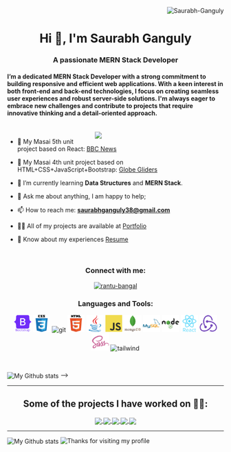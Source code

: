 <p align="right">
  <img src="https://komarev.com/ghpvc/?username=RantuBangal&label=Profile%20views&color=0e75b6&style=flat" alt="Saurabh-Ganguly"/>
</p>

<h1 align="center">Hi 👋, I'm Saurabh Ganguly</h1>
<h3 align="center">A passionate MERN Stack Developer</h3>

#### I’m a dedicated MERN Stack Developer with a strong commitment to building responsive and efficient web applications. With a keen interest in both front-end and back-end technologies, I focus on creating seamless user experiences and robust server-side solutions. I'm always eager to embrace new challenges and contribute to projects that require innovative thinking and a detail-oriented approach.

<br/>
<img align="right" width="300" src="https://miro.medium.com/v2/resize:fit:1400/0*NgUtI3tYLhuq5Vy0.gif" >

- 🔭 My Masai 5th unit project based on React: [BBC News](https://bbc-news-zeta.vercel.app/)
- 🔭 My Masai 4th unit project based on HTML+CSS+JavaScript+Bootstrap: [Globe Gliders](https://team-kushal-koder.vercel.app/)
  
- 🌱 I’m currently learning **Data Structures** and **MERN Stack**.
- 💬 Ask me about anything, I am happy to help;
- 📫 How to reach me: **saurabhganguly38@gmail.com**
- 👨‍💻 All of my projects are available at [Portfolio](https://Saurabh8657.github.io/)
- 📄 Know about my experiences [Resume](https://drive.google.com/file/d/1rVcMj41atT8o1ij-wHxoK9Xlc8EDiR0Y/view?usp=sharing)

<br/>
<h3 align="center">Connect with me:</h3>
<p align="center">
  <a href="www.linkedin.com/in/saurabh-ganguly038" target="_blank">
    <img src="https://raw.githubusercontent.com/rahuldkjain/github-profile-readme-generator/master/src/images/icons/Social/linked-in-alt.svg" alt="rantu-bangal" height="30" width="40" />
  </a>
</p>

<h3 align="center">Languages and Tools:</h3>
<p align="center">
  <img src="https://raw.githubusercontent.com/devicons/devicon/master/icons/bootstrap/bootstrap-plain-wordmark.svg" alt="bootstrap" width="40" height="40"/>
  <img src="https://raw.githubusercontent.com/devicons/devicon/master/icons/css3/css3-original-wordmark.svg" alt="css3" width="40" height="40"/>
  <img src="https://www.vectorlogo.zone/logos/git-scm/git-scm-icon.svg" alt="git" width="40" height="40"/>
  <img src="https://raw.githubusercontent.com/devicons/devicon/master/icons/html5/html5-original-wordmark.svg" alt="html5" width="40" height="40"/>
  <img src="https://raw.githubusercontent.com/devicons/devicon/master/icons/java/java-original.svg" alt="java" width="40" height="40"/>
  <img src="https://raw.githubusercontent.com/devicons/devicon/master/icons/javascript/javascript-original.svg" alt="javascript" width="40" height="40"/>
  <img src="https://raw.githubusercontent.com/devicons/devicon/master/icons/mongodb/mongodb-original-wordmark.svg" alt="mongodb" width="40" height="40"/>
  <img src="https://raw.githubusercontent.com/devicons/devicon/master/icons/mysql/mysql-original-wordmark.svg" alt="mysql" width="40" height="40"/>
  <img src="https://raw.githubusercontent.com/devicons/devicon/master/icons/nodejs/nodejs-original-wordmark.svg" alt="nodejs" width="40" height="40"/>
  <img src="https://raw.githubusercontent.com/devicons/devicon/master/icons/react/react-original-wordmark.svg" alt="react" width="40" height="40"/>
  <img src="https://raw.githubusercontent.com/devicons/devicon/master/icons/redux/redux-original.svg" alt="redux" width="40" height="40"/>
  <img src="https://raw.githubusercontent.com/devicons/devicon/master/icons/sass/sass-original.svg" alt="sass" width="40" height="40"/> 
  <img src="https://www.vectorlogo.zone/logos/tailwindcss/tailwindcss-icon.svg" alt="tailwind" width="40" height="40"/>
</p>
<br/>




 <img alt="My Github stats" align="center" border-radius="40px" width="800px" height="200px" src="https://github-readme-stats.vercel.app/api?username=Saurabh8657&count_private=true&show_icons=true&hide_border=true&theme=react" href="https://github.com/chiraag-kakar"/> -->


---


<h2 align="center">Some of the projects I have worked on 👨‍💻:</h2>


<center>
<a href="https://github.com/Saurabh8657/Saurav_Boat">
  <img align="center" src="https://github-readme-stats.vercel.app/api/pin/?username=saurabh8657&repo=Saurav_Boat&theme=ayu-mirage&layout=compact" />
</a>
<a href="https://github.com/Saurabh8657/BBC-News">
  <img align="center" src="https://github-readme-stats.vercel.app/api/pin/?username=saurabh8657&repo=BBC-News&theme=ayu-mirage&layout=compact" />
</a>
<a href="https://github.com/Saurabh8657/Team_kushal_koder">
  <img align="center" src="https://github-readme-stats.vercel.app/api/pin/?username=saurabh8657&repo=Team_kushal_koder&theme=ayu-mirage&layout=compact" />
</a>
<a href="https://github.com/Saurabh8657/Team_Digital_Galaxy">
  <img align="center" src="https://github-readme-stats.vercel.app/api/pin/?username=saurabh8657&repo=Team_Digital_Galaxy&theme=react&layout=compact" />
</a>
<a href="https://github.com/Saurabh8657/Saurav_Figma">
  <img align="center" src="https://github-readme-stats.vercel.app/api/pin/?username=saurabh8657&repo=Saurav_Figma&theme=react&layout=compact" />
</a>
</center>


---

<img alt="My Github stats" align="center" border-radius="40px" width="800px" height="200px" src="https://github-readme-streak-stats.herokuapp.com/?user=Saurabh8657&theme=react&layout=compact" alt="saurav-ganguly" />
<img height="120" alt="Thanks for visiting my profile" width="100%" src="https://github.com/dibyendu415/dibyendu415/blob/master/marquee.svg" />


